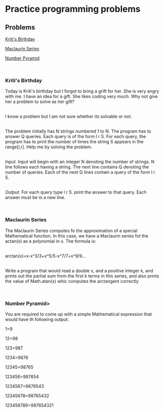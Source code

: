 # Practice programming problems
<h2>Problems</h2>
<a href="https://github.com/FrancisPepito/practice-programming-problems#kriti">Kriti's Birthday</a><p>
<a href="maclaurin">Maclaurin Series</a><p>
<a href="pyramid">Number Pyramid</a><p>
</br>

<a name="kriti"></a>
<h3>Kriti's Birthday</h3>
Today is Kriti's birthday but I forgot to bring a grift for her. She is very angry with me. I have an idea for a gift. She likes coding very much. Why not give her a problem to solve as her gift?<p>
</br>
I know a problem but I am not sure whether its solvable or not.<p>
</br>
The problem initially has N strings numbered 1 to N. The program has to answer Q queries. Each query is of the form l r S. For each query, the program has to print the number of times the string S appears in the range[l,r]. Help me by solving the problem.<p>
</br>
<i>Input. </i>Input will begin with an integer N denoting the number of strings. N line follows each having a string. The next line contains Q denoting the number of queries. Each of the next Q lines contain a query of the form l r S.<p>
</br>
<i>Output. </i>For each query type l r S. print the answer to that query. Each answer must be in a new line.<p>
</br>

<a name="maclaurin"></a>
<h3>Maclaurin Series</h3>
The Maclaurin Series computes fo the approximation of a special Mathematical function. In this case, we have a Maclaurin series fot the actan(x) as a polynomial in x. The formula is: <p>
</br>
arctan(x)=x-x^3/3+x^5/5-x^7/7+x^9/9... <p>
</br>
Write a program that would read a double x, and a positive integer k, and prints out the partial sum from the first k terms in this series, and also prints the value of Math.atan(x) whic computes the arctangent correctly<p>
</br>

<a name="pyramid"></a>
<h3>Number Pyramid></h3>
You are required to come up with a simple Mathematical expression that would have th following output:<p>
        1=9<p>
       12=98<p>
      123=987<p>
     1234=9876<p>
    12345=98765<p>
   123456=987654<p>
  1234567=9876543<p>
 12345678=98765432<p>
123456789=987654321
